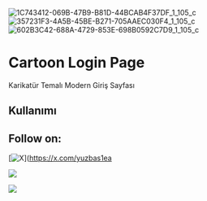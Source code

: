 ![1C743412-069B-47B9-B81D-44BCAB4F37DF_1_105_c](https://github.com/eac0d3rx/cartoon-login-page-giris-sayfasi-html-css/assets/145233685/748a2d6d-c098-4b71-a801-f62742301281)
![357231F3-4A5B-45BE-B271-705AAEC030F4_1_105_c](https://github.com/eac0d3rx/cartoon-login-page-giris-sayfasi-html-css/assets/145233685/1741933e-a893-45a7-9bfa-143d1fd2a822)
![602B3C42-688A-4729-853E-698B0592C7D9_1_105_c](https://github.com/eac0d3rx/cartoon-login-page-giris-sayfasi-html-css/assets/145233685/9bb1288e-1720-491c-9f8f-4611f174ac7b)

# Cartoon Login Page
Karikatür Temalı Modern Giriş Sayfası

## Kullanımı

## Follow on:
[![X](https://img.shields.io/badge/X-black.svg?logo=X&logoColor=white)](https://x.com/yuzbas1ea
<p align="left">
<a href="https://github.com/yuzbas1ea"><img src="https://img.shields.io/badge/GitHub-Follow%20on%20GitHub-inactive.svg?logo=github"></a>

<a href="https://t.me/yuzbas1eacoder"><img src="https://img.shields.io/badge/Telegram-Contact%20Telegram%20Profile-blue.svg?logo=telegram"></a>
</p><p align="left"> 
